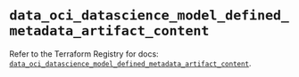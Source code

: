# `data_oci_datascience_model_defined_metadata_artifact_content`

Refer to the Terraform Registry for docs: [`data_oci_datascience_model_defined_metadata_artifact_content`](https://registry.terraform.io/providers/oracle/oci/7.19.0/docs/data-sources/datascience_model_defined_metadata_artifact_content).
